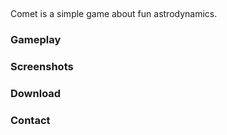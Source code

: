 ## 

Comet is a simple game about fun astrodynamics.

### Gameplay

### Screenshots

### Download

### Contact

